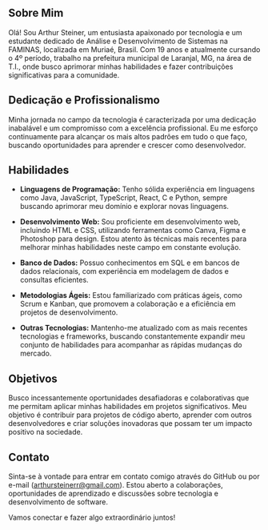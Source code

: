 ## Sobre Mim 

Olá! Sou Arthur Steiner, um entusiasta apaixonado por tecnologia e um estudante dedicado de Análise e Desenvolvimento de Sistemas na FAMINAS, localizada em Muriaé, Brasil. Com 19 anos e atualmente cursando o 4º período, trabalho na prefeitura municipal de Laranjal, MG, na área de T.I., onde busco aprimorar minhas habilidades e fazer contribuições significativas para a comunidade.

## Dedicação e Profissionalismo

Minha jornada no campo da tecnologia é caracterizada por uma dedicação inabalável e um compromisso com a excelência profissional. Eu me esforço continuamente para alcançar os mais altos padrões em tudo o que faço, buscando oportunidades para aprender e crescer como desenvolvedor.

## Habilidades

- **Linguagens de Programação:** Tenho sólida experiência em linguagens como Java, JavaScript, TypeScript, React, C e Python, sempre buscando aprimorar meu domínio e explorar novas linguagens.
  
- **Desenvolvimento Web:** Sou proficiente em desenvolvimento web, incluindo HTML e CSS, utilizando ferramentas como Canva, Figma e Photoshop para design. Estou atento às técnicas mais recentes para melhorar minhas habilidades neste campo em constante evolução.

- **Banco de Dados:** Possuo conhecimentos em SQL e em bancos de dados relacionais, com experiência em modelagem de dados e consultas eficientes.

- **Metodologias Ágeis:** Estou familiarizado com práticas ágeis, como Scrum e Kanban, que promovem a colaboração e a eficiência em projetos de desenvolvimento.

- **Outras Tecnologias:** Mantenho-me atualizado com as mais recentes tecnologias e frameworks, buscando constantemente expandir meu conjunto de habilidades para acompanhar as rápidas mudanças do mercado.

## Objetivos

Busco incessantemente oportunidades desafiadoras e colaborativas que me permitam aplicar minhas habilidades em projetos significativos. Meu objetivo é contribuir para projetos de código aberto, aprender com outros desenvolvedores e criar soluções inovadoras que possam ter um impacto positivo na sociedade.

## Contato

Sinta-se à vontade para entrar em contato comigo através do GitHub ou por e-mail (arthursteinerr@gmail.com). Estou aberto a colaborações, oportunidades de aprendizado e discussões sobre tecnologia e desenvolvimento de software.

Vamos conectar e fazer algo extraordinário juntos!
